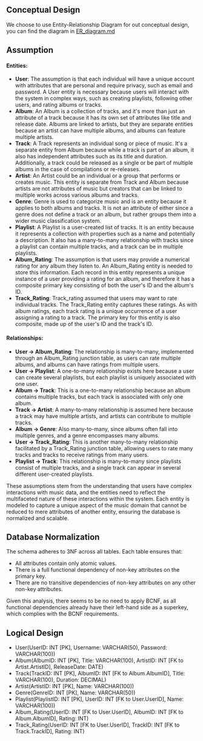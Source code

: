 ## Conceptual Design

We choose  to use Entity-Relationship Diagram for out conceptual design, you can find the diagram in [ER_diagram.md](./ER_diagram.md)

## Assumption

####  Entities:

- **User**: The assumption is that each individual will have a unique account with attributes that are personal and require privacy, such as email and password. A User entity is necessary because users will interact with the system in complex ways, such as creating playlists, following other users, and rating albums or tracks.
- **Album**: An Album is a collection of tracks, and it's more than just an attribute of a track because it has its own set of attributes like title and release date. Albums are linked to artists, but they are separate entities because an artist can have multiple albums, and albums can feature multiple artists.
- **Track**: A Track represents an individual song or piece of music. It's a separate entity from Album because while a track is part of an album, it also has independent attributes such as its title and duration. Additionally, a track could be released as a single or be part of multiple albums in the case of compilations or re-releases.
- **Artist**: An Artist could be an individual or a group that performs or creates music. This entity is separate from Track and Album because artists are not attributes of music but creators that can be linked to multiple works across various albums and tracks.
- **Genre**: Genre is used to categorize music and is an entity because it applies to both albums and tracks. It is not an attribute of either since a genre does not define a track or an album, but rather groups them into a wider music classification system.
- **Playlist**: A Playlist is a user-created list of tracks. It is an entity because it represents a collection with properties such as a name and potentially a description. It also has a many-to-many relationship with tracks since a playlist can contain multiple tracks, and a track can be in multiple playlists.
- **Album_Rating**: The assumption is that users may provide a numerical rating for any album they listen to. An Album_Rating entity is needed to store this information. Each record in this entity represents a unique instance of a user providing a rating for an album, and therefore it has a composite primary key consisting of both the user's ID and the album's ID.
- **Track_Rating**: Track_rating assumed that users may want to rate individual tracks. The Track_Rating entity captures these ratings. As with album ratings, each track rating is a unique occurrence of a user assigning a rating to a track. The primary key for this entity is also composite, made up of the user's ID and the track's ID.
#### Relationships:

- **User -> Album_Rating**: The relationship is many-to-many, implemented through an Album_Rating junction table, as users can rate multiple albums, and albums can have ratings from multiple users.
- **User -> Playlist**: A one-to-many relationship exists here because a user can create several playlists, but each playlist is uniquely associated with one user.
- **Album -> Track**: This is a one-to-many relationship because an album contains multiple tracks, but each track is associated with only one album.
- **Track -> Artist**: A many-to-many relationship is assumed here because a track may have multiple artists, and artists can contribute to multiple tracks.
- **Album -> Genre**: Also many-to-many, since albums often fall into multiple genres, and a genre encompasses many albums.
- **User -> Track_Rating**: This is another many-to-many relationship facilitated by a Track_Rating junction table, allowing users to rate many tracks and tracks to receive ratings from many users.
- **Playlist -> Track**: This relationship is many-to-many since playlists consist of multiple tracks, and a single track can appear in several different user-created playlists.

These assumptions stem from the understanding that users have complex interactions with music data, and the entities need to reflect the multifaceted nature of these interactions within the system. Each entity is modeled to capture a unique aspect of the music domain that cannot be reduced to mere attributes of another entity, ensuring the database is normalized and scalable.

##  Database Normalization

The schema adheres to 3NF across all tables. Each table ensures that:

- All attributes contain only atomic values.
- There is a full functional dependency of non-key attributes on the primary key.
- There are no transitive dependencies of non-key attributes on any other non-key attributes.

Given this analysis, there seems to be no need to apply BCNF, as all functional dependencies already have their left-hand side as a superkey, which complies with the BCNF requirements. 

## Logical Design

- User(UserID: INT [PK], Username: VARCHAR(50), Password: VARCHAR(100))
- Album(AlbumID: INT [PK], Title: VARCHAR(100), ArtistID: INT [FK to Artist.ArtistID], ReleaseDate: DATE)
- Track(TrackID: INT [PK], AlbumID: INT [FK to Album.AlbumID], Title: VARCHAR(100), Duration: DECIMAL)
- Artist(ArtistID: INT [PK], Name: VARCHAR(100))
- Genre(GenreID: INT [PK], Name: VARCHAR(50))
- Playlist(PlaylistID: INT [PK], UserID: INT [FK to User.UserID], Name: VARCHAR(100))
- Album_Rating(UserID: INT [FK to User.UserID], AlbumID: INT [FK to Album.AlbumID], Rating: INT)
- Track_Rating(UserID: INT [FK to User.UserID], TrackID: INT [FK to Track.TrackID], Rating: INT)
